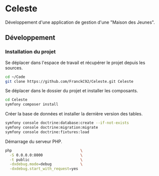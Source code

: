 # Celeste

Développement d'une application de gestion d'une "Maison des Jeunes".

## Développement

### Installation du projet

Se déplacer dans l'espace de travail et récupérer le projet depuis les sources.

```bash
cd ~/Code
git clone https://github.com/FranckC92/Celeste.git Celeste
```

Se déplacer dans le dossier du projet et installer les composants.

```bash
cd Celeste
symfony composer install
```

Créer la base de données et installer la dernière version des tables.

```bash
symfony console doctrine:database:create --if-not-exists
symfony console doctrine:migration:migrate
symfony console doctrine:fixtures:load
```

Démarrage du serveur PHP.

```bash
php                               \
  -S 0.0.0.0:8000                 \
  -t public                       \
  -dxdebug.mode=debug             \
  -dxdebug.start_with_request=yes
```
